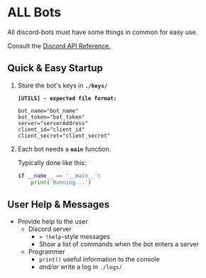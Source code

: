 # ALL Bots

All discord-bots must have some things in common for easy use.

Consult the [Discord API Reference.](https://discord.com/developers/docs/reference)

## Quick & Easy Startup

1. Store the bot's keys in **`./keys/`**

    **`[UTILS] - expected file format:`**

    ```shell
    bot_name="bot_name"
    bot_token="bot_token"
    server="serverAddress"
    client_id="client_id"
    client_secret="client_secret"
    ```

2. Each bot needs a **`main`** function.

    Typically done like this:

    ```python
    if __name__ == '__main__':
        print('Running...')
    ```

## User Help & Messages

- Provide help to the user
  - Discord server
    - `> !help`-style messages
    - Show a list of commands when the bot enters a server
  - Programmer
    - `print()` useful information to the console
    - *and/or* write a log in `./logs/`
